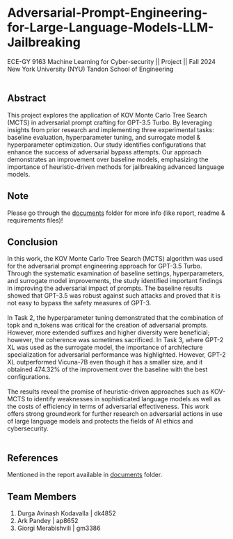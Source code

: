 # Adversarial-Prompt-Engineering-for-Large-Language-Models-LLM-Jailbreaking

ECE-GY 9163 Machine Learning for Cyber-security || Project || Fall 2024 <br />
New York University (NYU) Tandon School of Engineering <br /> <br />

## Abstract
This project explores the application of KOV Monte Carlo Tree Search (MCTS) in adversarial prompt crafting for GPT-3.5 Turbo. By leveraging insights from prior research and implementing three experimental tasks: baseline evaluation, hyperparameter tuning, and surrogate model & hyperparameter optimization. Our study identifies configurations that enhance the success of adversarial bypass attempts. Our approach demonstrates an improvement over baseline models, emphasizing the importance of heuristic-driven methods for jailbreaking advanced language models.
<br />

## Note
Please go through the [documents]() folder for more info (like report, readme & requirements files)!
<br />

## Conclusion
In this work, the KOV Monte Carlo Tree Search (MCTS) algorithm was used for the adversarial prompt engineering approach for GPT-3.5 Turbo. Through the systematic examination of baseline settings, hyperparameters, and surrogate model improvements, the study identified important findings in improving the adversarial impact of prompts. The baseline results showed that GPT-3.5 was robust against such attacks and proved that it is not easy to bypass the safety measures of GPT-3.
<br /> <br />
In Task 2, the hyperparameter tuning demonstrated that the combination of topk and n_tokens was critical for the creation of adversarial prompts. However, more extended suffixes and higher diversity were beneficial; however, the coherence was sometimes sacrificed. In Task 3, where GPT-2 XL was used as the surrogate model, the importance of architecture specialization for adversarial performance was highlighted. However, GPT-2 XL outperformed Vicuna-7B even though it has a smaller size, and it obtained 474.32% of the improvement over the baseline with the best configurations. 
<br /> <br />
The results reveal the promise of heuristic-driven approaches such as KOV-MCTS to identify weaknesses in sophisticated language models as well as the costs of efficiency in terms of adversarial effectiveness. This work offers strong groundwork for further research on adversarial actions in use of large language models and protects the fields of AI ethics and cybersecurity.
<br /> <br />

## References
Mentioned in the report available in [documents]() folder.

## Team Members
1. Durga Avinash Kodavalla | dk4852 <br />
2. Ark Pandey | ap8652 <br />
3. Giorgi Merabishvili | gm3386 <br />
